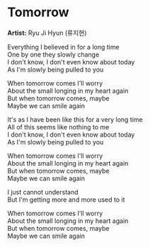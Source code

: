 # Tomorrow

**Artist:** Ryu Ji Hyun (류지현)

Everything I believed in for a long time\
One by one they slowly change\
I don't know, I don't even know about today\
As I'm slowly being pulled to you

When tomorrow comes I'll worry\
About the small longing in my heart again\
But when tomorrow comes, maybe\
Maybe we can smile again

It's as I have been like this for a very long time\
All of this seems like nothing to me\
I don't know, I don't even know about today\
As I'm slowly being pulled to you

When tomorrow comes I'll worry\
About the small longing in my heart again\
But when tomorrow comes, maybe\
Maybe we can smile again

I just cannot understand\
But I'm getting more and more used to it

When tomorrow comes I'll worry\
About the small longing in my heart again\
But when tomorrow comes, maybe\
Maybe we can smile again
